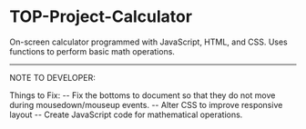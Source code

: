 # TOP-Project-Calculator
On-screen calculator programmed with JavaScript, HTML, and CSS. Uses functions to perform basic math operations.

------------------------------------------------------------------------------------------------------------------
NOTE TO DEVELOPER:

Things to Fix:
    -- Fix the bottoms to document so that they do not move during mousedown/mouseup events.
    -- Alter CSS to improve responsive layout
    -- Create JavaScript code for mathematical operations.
